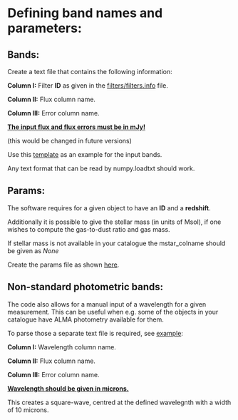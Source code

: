 # Defining band names and parameters: 

Bands:
-----

Create a text file that contains the following information:

**Column I:** Filter **ID** as given in the [filters/filters.info](https://github.com/VasilyKokorev/ctf/blob/master/filters/filters.info) file.

**Column II:** Flux column name.

**Column III:** Error column name.

**<ins>The input flux and flux errors must be in mJy!</ins>**

(this would be changed in future versions)


Use this [template](https://github.com/VasilyKokorev/ctf/blob/master/example/example.bands) as an example for the input bands.

Any text format that can be read by numpy.loadtxt should work.


Params:
-----

The software requires for a given object to have an **ID** and a **redshift**. 

Additionally it is possible to give the stellar mass (in units of Msol), if one wishes to compute the gas-to-dust ratio and gas mass.

If stellar mass is not available in your catalogue the mstar_colname should be given as *None*

Create the params file as shown [here](https://github.com/VasilyKokorev/ctf/blob/master/example/example.param).


Non-standard photometric bands:
-----

The code also allows for a manual input of a wavelength for a given measurement. This can be useful when e.g. some of the objects in your catalogue have ALMA photometry available for them.

To parse those a separate text file is required, see [example](https://github.com/VasilyKokorev/ctf/blob/master/example/example.bands_extra):

**Column I:** Wavelength column name.

**Column II:** Flux column name.

**Column III:** Error column name.

**<ins>Wavelength should be given in microns.</ins>**

This creates a square-wave, centred at the defined wavelegnth with a width of 10 microns.




 
